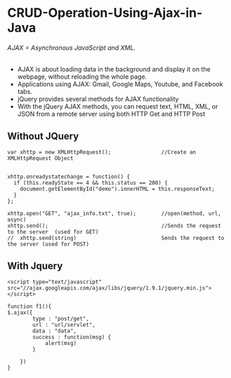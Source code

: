 # CRUD-Operation-Using-Ajax-in-Java

###### AJAX = Asynchronous JavaScript and XML.

- AJAX is about loading data in the background and display it on the webpage, without reloading the whole page.
- Applications using AJAX: Gmail, Google Maps, Youtube, and Facebook tabs.
- jQuery provides several methods for AJAX functionality
- With the jQuery AJAX methods, you can request text, HTML, XML, or JSON from a remote server using both HTTP Get and HTTP Post

## Without JQuery
```
var xhttp = new XMLHttpRequest();                //Create an XMLHttpRequest Object


xhttp.onreadystatechange = function() {
  if (this.readyState == 4 && this.status == 200) {
    document.getElementById("demo").innerHTML = this.responseText;
  }
};

xhttp.open("GET", "ajax_info.txt", true);        //open(method, url, async)
xhttp.send();                                    //Sends the request to the server  (used for GET)
//	xhttp.send(string)                           Sends the request to the server (used for POST)

```

## With Jquery

```
<script type="text/javascript" src="//ajax.googleapis.com/ajax/libs/jquery/1.9.1/jquery.min.js"></script>

function f1(){
$.ajax({
		type : "post/get",
		url : "url/servlet",
		data : "data",
		success : function(msg) {
			alert(msg)
		}
    
	})
}
```
